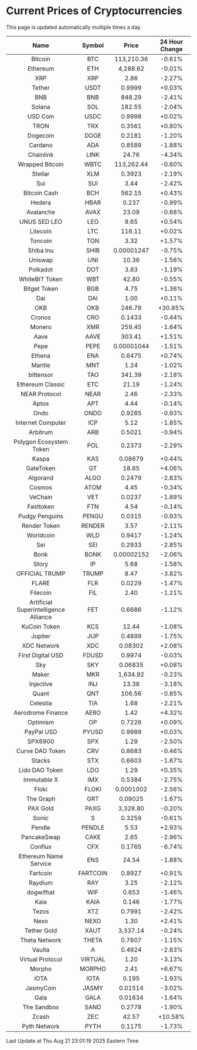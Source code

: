 # Current Prices of Cryptocurrencies
This page is updated automatically multiple times a day.

| Name | Symbol | Price | 24 Hour Change |
| :---: |:---:| :---: | :---: |
| Bitcoin | BTC | 113,210.36 | -0.61% |
| Ethereum | ETH | 4,288.62 | -0.01% |
| XRP | XRP | 2.86 | -2.27% |
| Tether | USDT | 0.9999 | +0.03% |
| BNB | BNB | 848.29 | -2.41% |
| Solana | SOL | 182.55 | -2.04% |
| USD Coin | USDC | 0.9998 | +0.02% |
| TRON | TRX | 0.3561 | +0.80% |
| Dogecoin | DOGE | 0.2181 | -1.20% |
| Cardano | ADA | 0.8589 | -1.88% |
| Chainlink | LINK | 24.76 | -4.34% |
| Wrapped Bitcoin | WBTC | 113,262.44 | -0.60% |
| Stellar | XLM | 0.3923 | -2.19% |
| Sui | SUI | 3.44 | -2.42% |
| Bitcoin Cash | BCH | 562.15 | +0.43% |
| Hedera | HBAR | 0.237 | -0.99% |
| Avalanche | AVAX | 23.09 | -0.68% |
| UNUS SED LEO | LEO | 9.65 | +0.54% |
| Litecoin | LTC | 116.11 | +0.02% |
| Toncoin | TON | 3.32 | +1.57% |
| Shiba Inu | SHIB | 0.00001247 | -0.75% |
| Uniswap | UNI | 10.36 | -1.56% |
| Polkadot | DOT | 3.83 | -1.19% |
| WhiteBIT Token | WBT | 42.80 | -0.55% |
| Bitget Token | BGB | 4.75 | +1.36% |
| Dai | DAI | 1.00 | +0.11% |
| OKB | OKB | 246.78 | +30.85% |
| Cronos | CRO | 0.1433 | -0.44% |
| Monero | XMR | 259.45 | -1.64% |
| Aave | AAVE | 303.41 | +1.51% |
| Pepe | PEPE | 0.00001044 | -1.51% |
| Ethena | ENA | 0.6475 | +0.74% |
| Mantle | MNT | 1.24 | -1.02% |
| bittensor | TAO | 341.39 | -2.18% |
| Ethereum Classic | ETC | 21.19 | -1.24% |
| NEAR Protocol | NEAR | 2.46 | -2.33% |
| Aptos | APT | 4.44 | -0.14% |
| Ondo | ONDO | 0.9285 | -0.93% |
| Internet Computer | ICP | 5.12 | -1.85% |
| Arbitrum | ARB | 0.5021 | -0.94% |
| Polygon Ecosystem Token | POL | 0.2373 | -2.29% |
| Kaspa | KAS | 0.08679 | +0.44% |
| GateToken | GT | 18.65 | +4.06% |
| Algorand | ALGO | 0.2479 | -2.83% |
| Cosmos | ATOM | 4.45 | -0.34% |
| VeChain | VET | 0.0237 | -1.89% |
| Fasttoken | FTN | 4.54 | -0.14% |
| Pudgy Penguins | PENGU | 0.0315 | -0.93% |
| Render Token | RENDER | 3.57 | -2.11% |
| Worldcoin | WLD | 0.9417 | -1.24% |
| Sei | SEI | 0.2933 | -2.85% |
| Bonk | BONK | 0.00002152 | -2.06% |
| Story | IP | 5.68 | -1.58% |
| OFFICIAL TRUMP | TRUMP | 8.47 | -3.82% |
| FLARE | FLR | 0.0229 | -1.47% |
| Filecoin | FIL | 2.40 | -1.21% |
| Artificial Superintelligence Alliance | FET | 0.6686 | -1.12% |
| KuCoin Token | KCS | 12.44 | -1.08% |
| Jupiter | JUP | 0.4899 | -1.75% |
| XDC Network | XDC | 0.08302 | +2.08% |
| First Digital USD | FDUSD | 0.9974 | -0.03% |
| Sky | SKY | 0.06835 | +0.08% |
| Maker | MKR | 1,634.92 | -0.23% |
| Injective | INJ | 13.38 | -3.18% |
| Quant | QNT | 106.56 | -0.85% |
| Celestia | TIA | 1.68 | -2.21% |
| Aerodrome Finance | AERO | 1.42 | +4.32% |
| Optimism | OP | 0.7226 | +0.09% |
| PayPal USD | PYUSD | 0.9989 | +0.03% |
| SPX6900 | SPX | 1.29 | -2.50% |
| Curve DAO Token | CRV | 0.8683 | -0.46% |
| Stacks | STX | 0.6603 | -1.87% |
| Lido DAO Token | LDO | 1.29 | +0.35% |
| Immutable X | IMX | 0.5384 | -2.75% |
| Floki | FLOKI | 0.0001002 | -2.56% |
| The Graph | GRT | 0.09025 | -1.67% |
| PAX Gold | PAXG | 3,328.80 | -0.20% |
| Sonic | S | 0.3259 | -0.61% |
| Pendle | PENDLE | 5.53 | +2.93% |
| PancakeSwap | CAKE | 2.65 | -2.96% |
| Conflux | CFX | 0.1765 | -6.74% |
| Ethereum Name Service | ENS | 24.54 | -1.88% |
| Fartcoin | FARTCOIN | 0.8927 | +0.91% |
| Raydium | RAY | 3.25 | -2.12% |
| dogwifhat | WIF | 0.853 | -1.46% |
| Kaia | KAIA | 0.146 | -1.77% |
| Tezos | XTZ | 0.7991 | -2.42% |
| Nexo | NEXO | 1.30 | +2.41% |
| Tether Gold | XAUT | 3,337.14 | -0.24% |
| Theta Network | THETA | 0.7807 | -1.15% |
| Vaulta | A | 0.4924 | -2.83% |
| Virtual Protocol | VIRTUAL | 1.20 | -3.13% |
| Morpho | MORPHO | 2.41 | +6.67% |
| IOTA | IOTA | 0.195 | -1.93% |
| JasmyCoin | JASMY | 0.01514 | -3.02% |
| Gala | GALA | 0.01634 | -1.64% |
| The Sandbox | SAND | 0.2778 | -1.90% |
| Zcash | ZEC | 42.57 | +10.58% |
| Pyth Network | PYTH | 0.1175 | -1.73% |

Last Update at Thu Aug 21 23:01:19 2025 Eastern Time